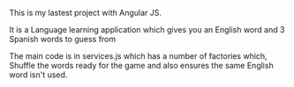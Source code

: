 This is my lastest project with Angular JS.

It is a Language learning application which gives you an English word and 3 Spanish words to guess from

The main code is in services.js which has a number of factories which, Shuffle the words ready for the game and also ensures
the same English word isn't used.

